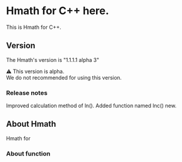 # Hmath for C++ here.

This is Hmath for C++.

## Version

The Hmath's version is "1.1.1.1 alpha 3"

<p class="alert"> ⚠ This version is alpha. <br> We do not recommended for using this version. </p>

### Release notes 

Improved calculation method of ln().
Added  function named lnc() new.


## About Hmath

Hmath for 

### About function

